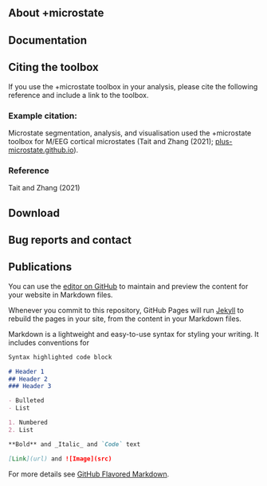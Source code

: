 ## About +microstate
## Documentation
## Citing the toolbox
If you use the +microstate toolbox in your analysis, please cite the following reference and include a link to the toolbox. 

### Example citation: 

Microstate segmentation, analysis, and visualisation used the +microstate toolbox for M/EEG cortical microstates (Tait and Zhang (2021); [plus-microstate.github.io](http://plus-microstate.github.io)). 

### Reference

Tait and Zhang (2021)


## Download
## Bug reports and contact
## Publications



You can use the [editor on GitHub](https://github.com/plus-microstate/toolbox_download/edit/gh-pages/index.md) to maintain and preview the content for your website in Markdown files.

Whenever you commit to this repository, GitHub Pages will run [Jekyll](https://jekyllrb.com/) to rebuild the pages in your site, from the content in your Markdown files.

Markdown is a lightweight and easy-to-use syntax for styling your writing. It includes conventions for

```markdown
Syntax highlighted code block

# Header 1
## Header 2
### Header 3

- Bulleted
- List

1. Numbered
2. List

**Bold** and _Italic_ and `Code` text

[Link](url) and ![Image](src)
```

For more details see [GitHub Flavored Markdown](https://guides.github.com/features/mastering-markdown/).

